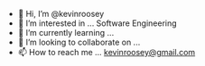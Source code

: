 - 👋 Hi, I’m @kevinroosey
- 👀 I’m interested in ... Software Engineering
- 🌱 I’m currently learning ... 
- 💞️ I’m looking to collaborate on ...
- 📫 How to reach me ... kevinroosey@gmail.com

<!---
kevinroosey/kevinroosey is a ✨ special ✨ repository because its `README.md` (this file) appears on your GitHub profile.
You can click the Preview link to take a look at your changes.
--->
